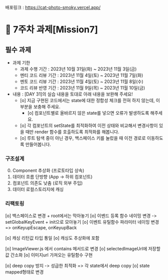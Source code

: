 배포링크 : https://cat-photo-smoky.vercel.app/

# 📌 7주차 과제[Mission7]

## 필수 과제
- 과제 기한
  - 과제 수행 기간 : 2023년 10월 31일(화) ~ 2023년 11월 3일(금)
  - 멘티 코드 리뷰 기간 : 2023년 11월 4일(토) ~ 2023년 11월 7일(화)
  - 멘토 코드 리뷰 기간 : 2023년 11월 4일(토) ~ 2023년 11월 8일(수)
  - 코드 리뷰 반영 기간 : 2023년 11월 9일(목) ~ 2023년 11월 10일(금)
- 내용 : [DAY 31]의 실습 내용을 토대로 아래 내용을 보완해 주세요!
  * [o]  지금 구현된 코드에서는 state에 대한 정합성 체크를 전혀 하지 않는데, 이 부분을 보충해 주세요.
      * [o]  컴포넌트별로 올바르지 않은 state를 넣으면 오류가 발생하도록 해주세요.
  * [o] 각 컴포넌트의 setState를 최적화하여 이전 상태와 비교해서 변경사항이 있을 때만 render 함수를 호출하도록 최적화를 해봅니다.
  * [o] 루트 탐색 중이 아닌 경우, 백스페이스 키를 눌렀을 때 이전 경로로 이동하도록 만들어봅니다.


### 구조설계 
0. Component 추상화 (프로토타입 상속)
1. 데이터 흐름 단방향 (App -> 하위 컴포넌트) 
2. 컴포넌트 의존도 낮춤 (로직 외부 주입)
3. 데이터 로컬스토리지에 캐싱


### 리팩토링

[o] 백스페이스로 변경 + root에서는 막아놓기
[o] 이벤드 등록 함수 네이밍 변경 -> setGlobalKeyEvent + init으로 모아놓기
[o] 이벤트 유틸함수 파라미터 네이밍 변경 => onKeyupEscape, onKeyupBack

[o] 캐싱 리턴값 타입 통일
[o] 캐싱도 추상화에 포함

[o] ImageViewer.js 에서 contains 메서드로 변경
[o] selectedImageUrl에 저장할 값 간소화
[o] 이미지url 가져오는 유틸함수 구현

[o] deep copy 방지 -> 성급한 최적화 => 각 state에서 deep copy
[o] state mapped형태로 변경

